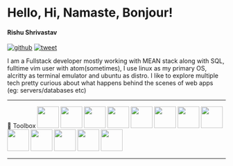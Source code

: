 # Hello, Hi, Namaste, Bonjour!
#### Rishu Shrivastav

[![github](https://img.shields.io/github/followers/rish15?style=social)](https://nodesource.com/products/nsolid)  [![tweet](https://img.shields.io/twitter/url?style=social&url=https%3A%2F%2Ftwitter.com%2Frishpein15)](https://twitter.com/rishpein15)

I am a Fullstack developer mostly working with MEAN stack along with SQL, fulltime vim user with atom(sometimes), I use linux as my primary OS, alcritty as terminal emulator and ubuntu as distro. 
I like to explore multiple tech pretty curious about what happens behind the scenes of web apps (eg: servers/databases etc)

---

🧰 Toolbox
<img src="https://cdn.worldvectorlogo.com/logos/html5.svg" width="50px" height="50px"/>
<img src="https://cdn.worldvectorlogo.com/logos/logo-javascript.svg" width="50px" height="50px"/>
<img src="https://cdn.worldvectorlogo.com/logos/typescript.svg" width="50px" height="50px"/>
<img src="https://cdn.worldvectorlogo.com/logos/nodejs-icon.svg" width="50px" height="50px"/>
<img src="https://cdn.worldvectorlogo.com/logos/angular-icon-1.svg" width="50px" height="50px"/>
<img src="https://cdn.worldvectorlogo.com/logos/bootstrap-4.svg" width="50px" height="50px"/>
<img src="https://cdn.worldvectorlogo.com/logos/material-ui-1.svg" width="50px" height="50px"/>
<img src="https://cdn.worldvectorlogo.com/logos/mongodb.svg" width="50px" height="50px"/>
<img src="https://cdn.worldvectorlogo.com/logos/mysql-5.svg" width="50px" height="50px"/>
<img src="https://cdn.worldvectorlogo.com/logos/postgresql.svg" width="50px" height="50px"/>
<img src="https://cdn.worldvectorlogo.com/logos/linux-tux.svg" width="50px" height="50px"/>
<img src="https://cdn.worldvectorlogo.com/logos/heroku-1.svg" width="50px" height="50px"/>
<img src="https://cdn.worldvectorlogo.com/logos/vim.svg" width="50px" height="50px"/>

---

